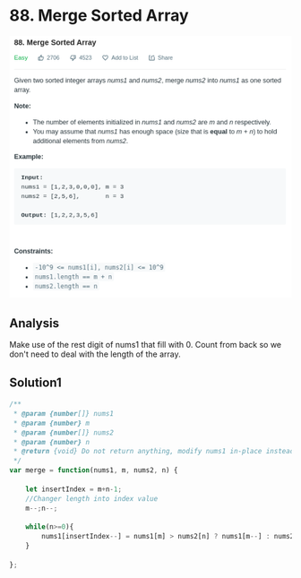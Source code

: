 # 88. Merge Sorted Array

![](.gitbook/assets/image%20%2860%29.png)

## Analysis

Make use of the rest digit of nums1 that fill with 0. Count from back so we don't need to deal with the length of the array.

## Solution1

```javascript
/**
 * @param {number[]} nums1
 * @param {number} m
 * @param {number[]} nums2
 * @param {number} n
 * @return {void} Do not return anything, modify nums1 in-place instead.
 */
var merge = function(nums1, m, nums2, n) {
    
    let insertIndex = m+n-1;
    //Changer length into index value
    m--;n--;
    
    while(n>=0){
        nums1[insertIndex--] = nums1[m] > nums2[n] ? nums1[m--] : nums2[n--];
    }
    
};
```

## 



